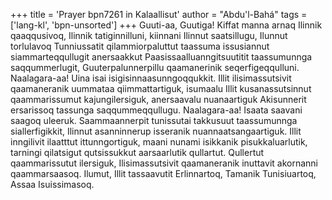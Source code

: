 +++
title = 'Prayer bpn7261 in Kalaallisut'
author = "Abdu'l-Bahá"
tags = ['lang-kl', 'bpn-unsorted']
+++
Guuti-aa, Guutiga! Kiffat manna arnaq Ilinnik qaaqqusivoq, Ilinnik tatiginnilluni, kiinnani Ilinnut saatsillugu, Ilunnut torlulavoq Tunniussatit qilammiorpaluttut taassuma issusiannut siammarteqqullugit anersaakkut Paasissaalluanngitsuutitit taassumunnga saqqummerlugit, Guuterpalunnerpillu qaamanerinik seqerfigeqqulluni.
Naalagara-aa! Uina isai isigisinnaasunngoqqukkit. Illit ilisimassutsivit qaamaneranik uummataa qiimmattartiguk, isumaalu Illit kusanassutsinnut  qaammarissumut kajungilersiguk, anersaavalu nuanaartiguk Akisunnerit ersarissoq tassunga saqqummeqqullugu. 
Naalagara-aa! Isaata saavani saagoq uleeruk. Saammaannerpit tunissutai takkusuut taassumunnga siallerfigikkit, Ilinnut asanninnerup isseranik nuannaatsangaartiguk. Illit inngilivit ilaatttut ittunngortiguk, maani nunami isikkanik pisukkaluarlutik, tarningi qilatsigut qutsissukkut aarsaarlutik qullartut. Qullertut qaammarissutut ilersiguk, Ilisimassutsivit  qaamaneranik inuttavit akornanni qaammarsaasoq.
Ilumut, Illit tassaavutit Erlinnartoq, Tamanik Tunisiuartoq, Assaa Isuissimasoq.
